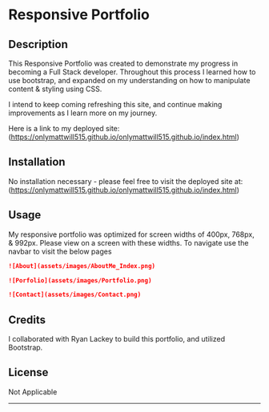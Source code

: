 # Responsive Portfolio

## Description 

This Responsive Portfolio was created to demonstrate my progress in becoming a Full Stack developer. Throughout this process I learned how to use bootstrap, and expanded on my understanding on how to manipulate content & styling using CSS.

 I intend to keep coming refreshing this site, and continue making improvements as I learn more on my journey.

Here is a link to my deployed site: (https://onlymattwill515.github.io/onlymattwill515.github.io/index.html)


## Installation

No installation necessary - please feel free to visit the deployed site at: (https://onlymattwill515.github.io/onlymattwill515.github.io/index.html)


## Usage 

My responsive portfolio was optimized for screen widths of 400px, 768px, & 992px. Please view on a screen with these widths. 
To navigate use the navbar to visit the below pages


```md
![About](assets/images/AboutMe_Index.png)
```
```md
![Porfolio](assets/images/Portfolio.png)
```
```md
![Contact](assets/images/Contact.png)
```

## Credits

I collaborated with Ryan Lackey to build this portfolio, and utilized Bootstrap.


## License

Not Applicable


---